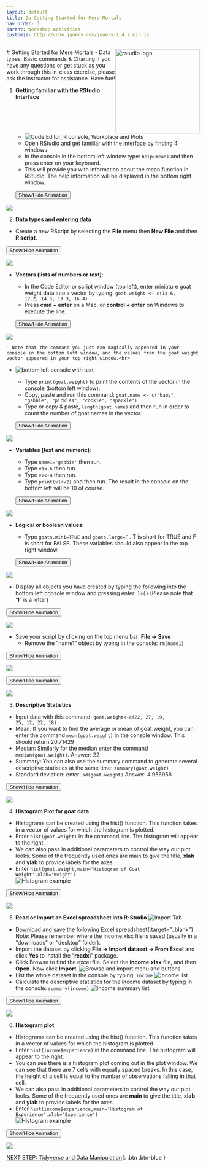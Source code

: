 ```yaml
---
layout: default
title: 2a-Getting Started for Mere Mortals
nav_order: 3
parent: Workshop Activities
customjs: http://code.jquery.com/jquery-1.4.2.min.js
---
```

<img src="images/rstudio-22.png" style="float:right;width:220px;" alt="rstudio logo"> 
# Getting Started for Mere Mortals - Data types, Basic commands & Charting
If you have any questions or get stuck as you work through this in-class exercise, please ask the instructor for assistance.  Have fun!

1. **Getting familiar with the RStudio Interface**
    - ![Code Editor, R console, Workplace and Plots](images/rstudio-01.png)
    - Open RStudio and get familiar with the interface by finding 4 windows
    - In the console in the bottom left window type: <code>help(mean)</code> and then press enter on your keyboard. 
    - This will provide you with information about the mean function in RStudio. The help information will be displayed in the bottom right window.<br>

    <button onclick="toggle('gif1')">Show/Hide Animation</button>
<div id="gif1">
      <img src="images/rstudio-02.gif"> <br>
     </div> 


2. **Data types and entering data**
- Create a new RScript by selecting the **File** menu then **New File** and then **R script**.

<button onclick="toggle('gif2')">Show/Hide Animation</button>
<div id="gif2">
      <img src="images/rstudio-03.gif"> <br>
     </div> 


-  **Vectors (lists of numbers or text)**: 
    - In the Code Editor or script window (top left), enter miniature goat weight data into a vector by typing: <code>goat.weight <- c(14.6, 17.2, 14.8, 13.3, 16.4)</code>
    - Press **cmd + enter** on a Mac, or **control + enter** on Windows to execute the line.

    <button onclick="toggle('gif3')">Show/Hide Animation</button>
<div id="gif3">
      <img src="images/rstudio-04.gif"> <br>
     </div> 


    - Note that the command you just ran magically appeared in your console in the bottom left window, and the values from the goat.weight vector appeared in your top right window.<br>
-  ![bottom left console with text](images/rstudio-05.png)
    -  Type <code>print(goat.weight)</code> to print the contents of the vector in the console (bottom left window).
    -  Copy, paste and run this command: <code>goat.name <- c("baby", "gabbie", "pickles", "cookie", "sparkle")</code>
    -  Type or copy & paste, <code>length(goat.name)</code> and then run in order to count the number of goat names in the vector.<br>

    <button onclick="toggle('gif4')">Show/Hide Animation</button>
<div id="gif4">
      <img src="images/rstudio-06.gif"> <br>
     </div> 



- **Variables (text and numeric)**: 
    -  Type <code>name1='gabbie'</code> then run.
    -  Type <code>v1<-6</code> then run.
    -  Type <code>v2<-4</code> then run.
    -  Type <code>print(v1+v2)</code> and then run. The result in the console on the bottom left will be 10 of course.<br>

    <button onclick="toggle('gif5')">Show/Hide Animation</button>
<div id="gif5">
      <img src="images/rstudio-07.gif"> <br>
     </div> 


- **Logical or boolean values**: 
    - Type <code>goats.mini=TRUE</code> and <code>goats.large=F</code> . T is short for TRUE and F is short for FALSE. These variables should also appear in the top right window.<br>

    <button onclick="toggle('gif6')">Show/Hide Animation</button>
<div id="gif6">
      <img src="images/rstudio-08.gif"> <br>
     </div> 

- Display all objects you have created by typing the following into the bottom left console window and pressing enter: <code>ls()</code> (Please note that “**l**” is a letter)  <br>

<button onclick="toggle('gif7')">Show/Hide Animation</button>
<div id="gif7">
      <img src="images/rstudio-09.gif"> <br>
     </div>

- Save your script by clicking on the top menu bar: **File -> Save**
    - Remove the “name1” object by typing in the console: <code>rm(name1)</code><br>

<button onclick="toggle('gif8')">Show/Hide Animation</button>
<div id="gif8">
      <img src="images/rstudio-10.gif"> <br>
     </div>

<button onclick="toggle('gif9')">Show/Hide Animation</button>
<div id="gif9">
      <img src="images/rstudio-11.gif"> <br>
     </div>


3. **Descriptive Statistics**
- Input data with this command: <code>goat.weight<-c(22, 27, 19, 25, 12, 22, 18)</code>
- Mean: If you want to find the average or mean of goat.weight, you can enter the command <code>mean(goat.weight)</code> in the console window. This should return 20.71429
- Median: Similarly for the median enter the command <code>median(goat.weight)</code>. Answer: 22
- Summary: You can also use the summary command to generate several descriptive statistics at the same time: <code>summary(goat.weight)</code> 
- Standard deviation: enter: <code>sd(goat.weight)</code>  Answer: 4.956958

<button onclick="toggle('gif10')">Show/Hide Animation</button>
<div id="gif10">
      <img src="images/rstudio-12.gif"> <br>
     </div>

4. **Histogram Plot for goat data**
- Histograms can be created using the hist() function. This function takes in a vector of values for which the histogram is plotted.
- Enter <code>hist(goat.weight)</code> in the command line. The histogram will appear to the right.
- We can also pass in additional parameters to control the way our plot looks. Some of the frequently used ones are main to give the title, **xlab** and **ylab** to provide labels for the axes. 
- Enter <code>hist(goat.weight,main='Histogram of Goat Weight',xlab='Weight')</code><br>
![Histogram example](images/rstudio-13.png)

<button onclick="toggle('gif11')">Show/Hide Animation</button>
<div id="gif11">
      <img src="images/rstudio-14.gif"> <br>
     </div>


5. **Read or Import an Excel spreadsheet into R-Studio** 
![Import Tab](images/rstudio-15.png)
- [Download and save the following Excel spreadsheet](docs/income.xlsx){:target="_blank"}<br>
Note: Please remember where the income.xlsx file is saved (usually in a “downloads” or “desktop” folder).
- Import the dataset by clicking **File -> Import dataset -> From Excel** and click **Yes** to install the “**readxl**” package.
- Click Browse to find the excel file. Select the **income.xlsx** file, and then **Open**. Now click **Import**.
![Browse and import menu and buttons](images/rstudio-16.png)
- List the whole dataset in the console by typing: <code>income</code> 
![Income list](images/rstudio-17.png)
- Calculate the descriptive statistics for the income dataset by typing in the console: <code>summary(income)</code>
![Income summary list](images/rstudio-18.png)

<button onclick="toggle('gif12')">Show/Hide Animation</button>
<div id="gif12">
      <img src="images/rstudio-19.gif"> <br>
     </div>

6. **Histogram plot**
- Histograms can be created using the hist() function. This function takes in a vector of values for which the histogram is plotted.
- Enter <code>hist(income$experience)</code> in the command line. The histogram will appear to the right.
- You can see there is a histogram plot coming out in the plot window. We can see that there are 7 cells with equally spaced breaks. In this case, the height of a cell is equal to the number of observations falling in that cell.
- We can also pass in additional parameters to control the way our plot looks. Some of the frequently used ones are **main** to give the title, **xlab** and **ylab** to provide labels for the axes. 
- Enter <code>hist(income$experience,main='Histogram of Experience',xlab='Experience')</code><br>
![Histogram example](images/rstudio-20.png)

<button onclick="toggle('gif13')">Show/Hide Animation</button>
<div id="gif13">
      <img src="images/rstudio-21.gif"> <br>
     </div>


<script>  

    function toggle(input) {
        var x = document.getElementById(input);
        if (x.style.display === "none") {
            x.style.display = "block";
        } else {
            x.style.display = "none";
        }
    }
</script>


[NEXT STEP: Tidyverse and Data Manipulation](tidyverse-data.html){: .btn .btn-blue }

